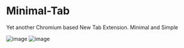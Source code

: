 # Minimal-Tab
Yet another Chromium based New Tab Extension. Minimal and Simple

![image](https://user-images.githubusercontent.com/82661604/183825003-65c40723-3b4f-40b4-a959-21ff323f2a91.png)
![image](https://user-images.githubusercontent.com/82661604/183825038-e2513b7d-763a-4432-819b-4b62b1a6dd2f.png)

